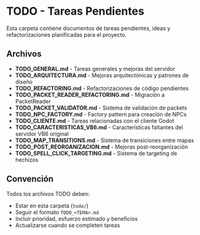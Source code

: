 # TODO - Tareas Pendientes

Esta carpeta contiene documentos de tareas pendientes, ideas y refactorizaciones planificadas para el proyecto.

## Archivos

- **TODO_GENERAL.md** - Tareas generales y mejoras del servidor
- **TODO_ARQUITECTURA.md** - Mejoras arquitectónicas y patrones de diseño
- **TODO_REFACTORING.md** - Refactorizaciones de código pendientes
- **TODO_PACKET_READER_REFACTORING.md** - Migración a PacketReader
- **TODO_PACKET_VALIDATOR.md** - Sistema de validación de packets
- **TODO_NPC_FACTORY.md** - Factory pattern para creación de NPCs
- **TODO_CLIENTE.md** - Tareas relacionadas con el cliente Godot
- **TODO_CARACTERISTICAS_VB6.md** - Características faltantes del servidor VB6 original
- **TODO_MAP_TRANSITIONS.md** - Sistema de transiciones entre mapas
- **TODO_POST_REORGANIZACION.md** - Mejoras post-reorganización
- **TODO_SPELL_CLICK_TARGETING.md** - Sistema de targeting de hechizos

## Convención

Todos los archivos TODO deben:
- Estar en esta carpeta (`todo/`)
- Seguir el formato `TODO_<TEMA>.md`
- Incluir prioridad, esfuerzo estimado y beneficios
- Actualizarse cuando se completen tareas
